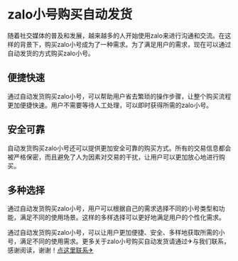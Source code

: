 # zalo小号购买自动发货

随着社交媒体的普及和发展，越来越多的人开始使用zalo来进行沟通和交流。在这样的背景下，购买zalo小号成为了一种需求。为了满足用户的需求，现在可以通过自动发货的方式购买zalo小号。

## 便捷快速

通过自动发货购买zalo小号，可以帮助用户省去繁琐的操作步骤，让整个购买流程更加便捷快速。用户不需要等待人工处理，可以即时获得所需的zalo小号。

## 安全可靠

自动发货购买zalo小号还可以提供更加安全可靠的购买方式。所有的交易信息都会被严格保密，而且避免了人为因素对交易的干扰，让用户可以更加放心地进行购买。

## 多种选择

通过自动发货购买zalo小号，用户可以根据自己的需求选择不同的小号类型和功能，满足不同的使用场景。这样的多样选择可以更好地满足用户的个性化需求。

通过自动发货购买zalo小号，可以让用户更加便捷、安全、多样地获取所需的小号，满足不同的使用需求。更多关于zalo小号购买自动发货请通过✈与我们联系，感谢阅读，谢谢！[点这里联系✈](https://acc.k02.cc)